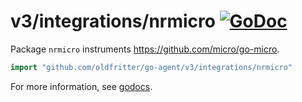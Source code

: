 # v3/integrations/nrmicro [![GoDoc](https://godoc.org/github.com/oldfritter/go-agent/v3/integrations/nrmicro?status.svg)](https://godoc.org/github.com/oldfritter/go-agent/v3/integrations/nrmicro)

Package `nrmicro` instruments https://github.com/micro/go-micro.

```go
import "github.com/oldfritter/go-agent/v3/integrations/nrmicro"
```

For more information, see
[godocs](https://godoc.org/github.com/oldfritter/go-agent/v3/integrations/nrmicro).
